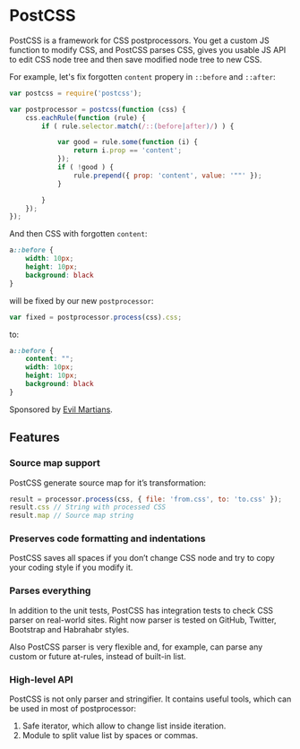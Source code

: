 # PostCSS

PostCSS is a framework for CSS postprocessors. You get a custom JS function
to modify CSS, and PostCSS parses CSS, gives you usable JS API to edit CSS node
tree and then save modified node tree to new CSS.

For example, let's fix forgotten `content` propery in `::before` and `::after`:

```js
var postcss = require('postcss');

var postprocessor = postcss(function (css) {
    css.eachRule(function (rule) {
        if ( rule.selector.match(/::(before|after)/) ) {

            var good = rule.some(function (i) {
                return i.prop == 'content';
            });
            if ( !good ) {
                rule.prepend({ prop: 'content', value: '""' });
            }

        }
    });
});
```

And then CSS with forgotten `content`:

```css
a::before {
    width: 10px;
    height: 10px;
    background: black
}
```

will be fixed by our new `postprocessor`:

```js
var fixed = postprocessor.process(css).css;
```

to:

```css
a::before {
    content: "";
    width: 10px;
    height: 10px;
    background: black
}
```

Sponsored by [Evil Martians](http://evilmartians.com/).

## Features

### Source map support

PostCSS generate source map for it’s transformation:

```js
result = processor.process(css, { file: 'from.css', to: 'to.css' });
result.css // String with processed CSS
result.map // Source map string
```

### Preserves code formatting and indentations

PostCSS saves all spaces if you don’t change CSS node and try to copy your
coding style if you modify it.

### Parses everything

In addition to the unit tests, PostCSS has integration tests to check
CSS parser on real-world sites. Right now parser is tested on GitHub, Twitter,
Bootstrap and Habrahabr styles.

Also PostCSS parser is very flexible and, for example, can parse any custom
or future at-rules, instead of built-in list.

### High-level API

PostCSS is not only parser and stringifier. It contains useful tools, which
can be used in most of postprocessor:

1. Safe iterator, which allow to change list inside iteration.
2. Module to split value list by spaces or commas.
